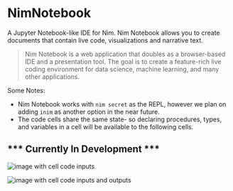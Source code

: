 # NimNotebook
A Jupyter Notebook-like IDE for Nim. Nim Notebook allows you to create documents that contain live code, visualizations and narrative text.

> Nim Notebook is a web application that doubles as a browser-based IDE and a presentation tool. The goal is to create a feature-rich live coding environment for data science, machine learning, and many other applications.

Some Notes:

- Nim Notebook works with `nim secret` as the REPL, however we plan on adding `inim` as another option in the near future.
- The code cells share the same state- so declaring procedures, types, and variables in a cell will be available to the following cells.

## *** Currently In Development ***

![image with cell code inputs](https://github.com/Niminem/NimNotebook/blob/main/imgs/0.1.0-alpha1.png)


![image with cell code inputs and outputs](https://github.com/Niminem/NimNotebook/blob/main/imgs/0.1.0-alpha2.png)

